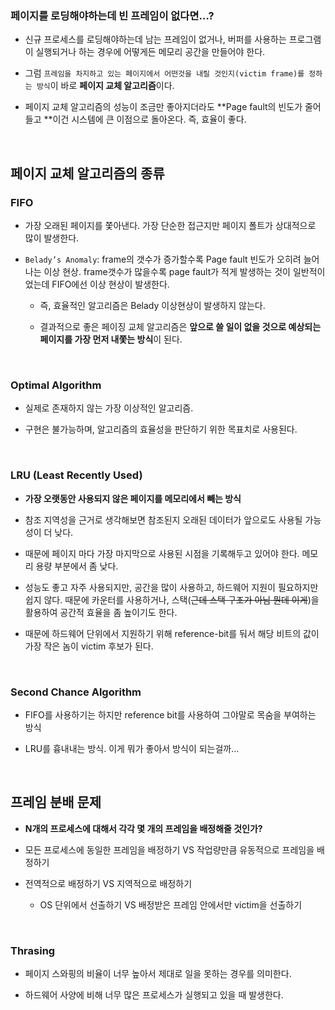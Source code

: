 ### 페이지를 로딩해야하는데 빈 프레임이 없다면…?

- 신규 프로세스를 로딩해야하는데 남는 프레임이 없거나, 버퍼를 사용하는 프로그램이 실행되거나 하는 경우에 어떻게든 메모리 공간을 만들어야 한다.

- 그럼 `프레임을 차지하고 있는 페이지에서 어떤것을 내릴 것인지(victim frame)를 정하는 방식`이 바로 **페이지 교체 알고리즘**이다.

- 페이지 교체 알고리즘의 성능이 조금만 좋아지더라도 **Page fault의 빈도가 줄어들고 **이건 시스템에 큰 이점으로 돌아온다. 즉, 효율이 좋다.

<br/>

## 페이지 교체 알고리즘의 종류

### FIFO

- 가장 오래된 페이지를 쫓아낸다. 가장 단순한 접근지만 페이지 폴트가 상대적으로 많이 발생한다.

- `Belady’s Anomaly`: frame의 갯수가 증가할수록 Page fault 빈도가 오히려 늘어나는 이상 현상. frame갯수가 많을수록 page fault가 적게 발생하는 것이 일반적이었는데 FIFO에선 이상 현상이 발생한다.

	- 즉, 효율적인 알고리즘은 Belady 이상현상이 발생하지 않는다.

	- 결과적으로 좋은 페이징 교체 알고리즘은 **앞으로 쓸 일이 없을 것으로 예상되는 페이지를 가장 먼저 내쫓는 방식**이 된다.

<br/>

### Optimal Algorithm

- 실제로 존재하지 않는 가장 이상적인 알고리즘.

- 구현은 불가능하며, 알고리즘의 효율성을 판단하기 위한 목표치로 사용된다.

<br/>

### LRU (Least Recently Used)

- **가장 오랫동안 사용되지 않은 페이지를 메모리에서 빼는 방식**

- 참조 지역성을 근거로 생각해보면 참조된지 오래된 데이터가 앞으로도 사용될 가능성이 더 낮다.

- 때문에 페이지 마다 가장 마지막으로 사용된 시점을 기록해두고 있어야 한다. 메모리 용량 부분에서 좀 낮다.

- 성능도 좋고 자주 사용되지만, 공간을 많이 사용하고, 하드웨어 지원이 필요하지만 쉽지 않다. 때문에 카운터를 사용하거나, 스택(~~근데 스택 구조가 아님 뭔데 이게~~)을 활용하여 공간적 효율을 좀 높이기도 한다.

- 때문에 하드웨어 단위에서 지원하기 위해 reference-bit를 둬서 해당 비트의 값이 가장 작은 놈이 victim 후보가 된다.

<br/>

### Second Chance Algorithm

- FIFO를 사용하기는 하지만 reference bit를 사용하여 그야말로 목숨을 부여하는 방식

- LRU를 흉내내는 방식. 이게 뭐가 좋아서 방식이 되는걸까…

<br/>

## 프레임 분배 문제

- **N개의 프로세스에 대해서 각각 몇 개의 프레임을 배정해줄 것인가?**

- 모든 프로세스에 동일한 프레임을 배정하기 VS 작업량만큼 유동적으로 프레임을 배정하기

- 전역적으로 배정하기 VS 지역적으로 배정하기

	- OS 단위에서 선출하기 VS 배정받은 프레임 안에서만 victim을 선출하기

<br/>

### Thrasing

- 페이지 스와핑의 비율이 너무 높아서 제대로 일을 못하는 경우를 의미한다.

- 하드웨어 사양에 비해 너무 많은 프로세스가 실행되고 있을 때 발생한다.

